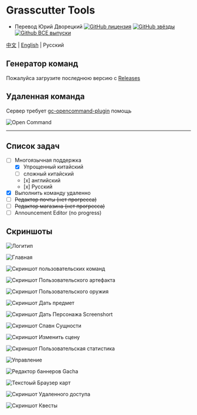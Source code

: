 # Grasscutter Tools
 - Перевод Юрий Дворецкий
[![GitHub лицензия](https://img.shields.io/github/license/jie65535/GrasscutterCommandGenerator)](https://github.com/jie65535/GrasscutterCommandGenerator/blob/main/LICENSE)
[![GitHub звёзды](https://img.shields.io/github/stars/jie65535/GrasscutterCommandGenerator)](https://github.com/jie65535/GrasscutterCommandGenerator/stargazers)
[![Github ВСЕ выпуски](https://img.shields.io/github/downloads/jie65535/GrasscutterCommandGenerator/total.svg)](https://github.com/jie65535/GrasscutterCommandGenerator/releases)

[中文](README.md) | [English](README_en-US.md) | Русский

## Генератор команд

Пожалуйса загрузите последнюю версию с [Releases](https://github.com/jie65535/GrasscutterCommandGenerator/releases)

## Удаленная команда

Сервер требует [gc-opencommand-plugin](https://github.com/jie65535/gc-opencommand-plugin) помощь

![Open Command](Doc/Screenshots/OpenCommand.gif)

---

## Список задач
  - [ ] Многоязычная поддержка
     - [x] Упрощенный китайский
     - [ ] сложный китайский
     - [х] английский
     - [х] Русский
   - [x] Выполнить команду удаленно
   - [ ] ~~Редактор почты (нет прогресса)~~
   - [ ] ~~Редактор магазина (нет прогресса)~~
   - [ ] Announcement Editor (no progress)

## Скриншоты

![Логитип](Doc/Screenshots/GrasscutterLogo.png)

![Главная](Doc/Screenshots-ru/0-Home.png)

![Скриншот пользовательских команд](Doc/Screenshots-ru/1-CustomCommands.png)

![Скриншот Пользовательского артефакта](Doc/Screenshots-ru/2-CustomArtifact.png)

![Скриншот Пользовательского оружия](Doc/Screenshots-ru/3-CustomWeapon.png)

![Скриншот Дать предмет](Doc/Screenshots-ru/4-GiveItem.png)

![Скриншот Дать Персонажа Screenshort](Doc/Screenshots-ru/5-GiveAvatar.png)

![Скриншот Спавн Сущности](Doc/Screenshots-ru/6-SpawnEntity.png)

![Скриншот Изменить сцену](Doc/Screenshots-ru/7-ChangeScene.png)

![Скриншот Пользовательская статистика](Doc/Screenshots-ru/8-CustomStats.png)

![Управление](Doc/Screenshots-ru/9-Manage.png)

![Редактор баннеров Gacha](Doc/Screenshots-ru/10-GachaBannerEditor.png)

![Текстоый Браузер карт](Doc/Screenshots-ru/11-TextMapBrowser.png)

![Скриншот Удаленного доступа](Doc/Screenshots-ru/12-Remote.png)

![Скриншот Квесты](Doc/Screenshots-ru/13-Quest.png)
